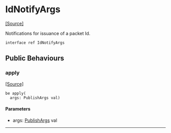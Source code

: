 # IdNotifyArgs
<span class="source-link">[[Source]](src/mqtt-idIssuer/idIssuer.md#L-0-13)</span>

Notifications for issuance of a packet Id.


```pony
interface ref IdNotifyArgs
```

## Public Behaviours

### apply
<span class="source-link">[[Source]](src/mqtt-idIssuer/idIssuer.md#L-0-17)</span>


```pony
be apply(
  args: PublishArgs val)
```
#### Parameters

*   args: [PublishArgs](mqtt-primitives-PublishArgs.md) val

---

